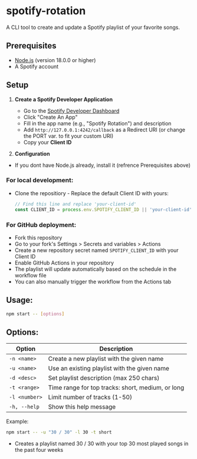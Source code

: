 # spotify-rotation
A CLI tool to create and update a Spotify playlist of your favorite songs.

## Prerequisites
- [Node.js](https://nodejs.org/) (version 18.0.0 or higher)
- A Spotify account

## Setup
1. **Create a Spotify Developer Application**
   - Go to the [Spotify Developer Dashboard](https://developer.spotify.com/dashboard/)
   - Click "Create An App"
   - Fill in the app name (e.g., "Spotify Rotation") and description
   - Add `http://127.0.0.1:4242/callback` as a Redirect URI (or change the PORT var. to fit your custom URI)
   - Copy your **Client ID**

2. **Configuration**
  - If you dont have Node.js already, install it (refrence Prerequisites above)
  ### For local development:
   - Clone the repositiory
    - Replace the default Client ID with yours:
     ```javascript
     // Find this line and replace 'your-client-id'
     const CLIENT_ID = process.env.SPOTIFY_CLIENT_ID || 'your-client-id';
     ```
  ### For GitHub deployment:
   - Fork this repository
   - Go to your fork's Settings > Secrets and variables > Actions
   - Create a new repository secret named `SPOTIFY_CLIENT_ID` with your Client ID
   - Enable GitHub Actions in your repository
   - The playlist will update automatically based on the schedule in the workflow file
   - You can also manually trigger the workflow from the Actions tab



## Usage:
```bash
npm start -- [options]
```

## Options:
| Option | Description |
|--------|-------------|
| `-n <name>` | Create a new playlist with the given name |
| `-u <name>` | Use an existing playlist with the given name |
| `-d <desc>` | Set playlist description (max 250 chars) |
| `-t <range>` | Time range for top tracks: short, medium, or long |
| `-l <number>` | Limit number of tracks (1-50) |
| `-h, --help` | Show this help message |

Example:

```bash
npm start -- -u "30 / 30" -l 30 -t short
```

* Creates a playlist named 30 / 30 with your top 30 most played songs in the past four weeks